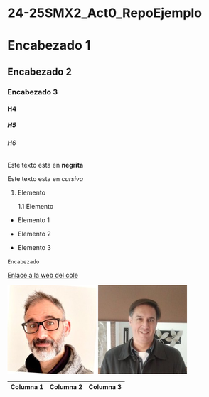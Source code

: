 # 24-25SMX2_Act0_RepoEjemplo

# Encabezado 1
## Encabezado 2
### Encabezado 3
#### H4 
##### H5 
###### H6

Este texto esta en **negrita**

Este texto esta en *cursiva*


1. Elemento

	1.1 Elemento

* Elemento 1 
+ Elemento 2
- Elemento 3

``Encabezado``

[Enlace a la web del cole](https://www.fje.edu/ca/jesuites-bellvitge "eres gay")

![Pug](https://github.com/CRBalta/24-25SMX2_Act0_RepoEjemplo/blob/main/alberto.jpeg "Tonto")
![Pug](https://github.com/CRBalta/24-25SMX2_Act0_RepoEjemplo/blob/main/pedro.jpeg "Tonto")

|Columna 1 | Columna 2 | Columna 3 | 
|--------------------|:-----------:|--------------|



